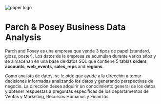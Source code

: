 
![paper logo](https://github.com/angeldlucero/SQL-Code/blob/main/PostgreSQL/Parch_and_Posey_Company/Images/Paper_Selling.svg)

# Parch & Posey Business Data Analysis


Parch and Posey es una empresa que vende 3 tipos de papel (standard, gloss, poster). Los datos de la empresa se acumulan durante varios años y se almacenan en una base de datos SQL que contiene 5 tablas **orders**, **accounts**, **web_events**, **sales_reps** and **regions**.

Como analista de datos, se le pide que ayude a la dirección a tomar decisiones informadas analizando los datos y generando perspectivas de negocio. La dirección desea adquirir un conocimiento general de los datos y obtener respuestas a preguntas específicas de los departamentos de Ventas y Marketing, Recursos Humanos y Finanzas.



